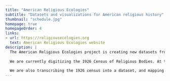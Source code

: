 ```yaml
---
title: "American Religious Ecologies"
subtitle: "Datasets and visualizations for American religious history"
thumbnail: "schedule.jpg"
homepage: true
homepageOrder: 4
links:
- url: https://religiousecologies.org
  text: American Religious Ecologies website
description: |
  The American Religious Ecologies project is creating new datasets from historical sources and new ways of visualizing them so that we can better understand the history of American religion. 
  
  We are currently digitizing the 1926 Census of Religious Bodies. At the start of the twentieth century, the U.S. Census Bureau surveyed the nation's "religious bodies." These congregation-level schedules---some 232,154 of them---are a treasure trove of congregation- and place-specific data. 
  
  We are also transcribing the 1926 census into a dataset, and mapping and visualizing the data. These efforts contribute to a fuller and more vivid depiction of the religious landscape of the early twentieth-century United States.
---
```

